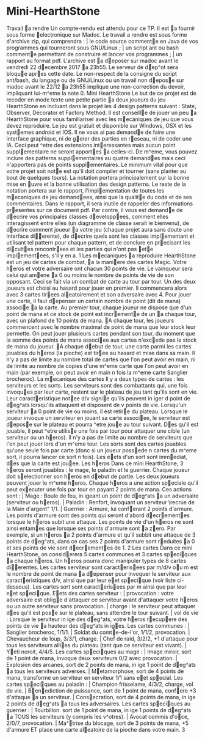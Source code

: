 # Mini-HearthStone
Travail a rendre
Un compte-rendu est attendu pour ce TP. Il est a fournir sous forme electronique sur Madoc.
Le travail a rendre est sous forme d'archive zip, qui comprendra :
| le code source commente en Java de vos programmes qui tourneront sous GNU/Linux ;
| un script ant ou bash commente permettant de construire et lancer vos programmes ;
| un rapport au format pdf.
L'archive est a deposer sur madoc avant le vendredi 22 decembre 2017 a 23h55. Le serveur de dep^ot
sera bloque apres cette date.
Le non-respect de la consigne du script ant/bash, du langage ou de GNU/Linux ou
un travail non depose sur madoc avant le 22/12 a 23h55 implique une non-correction
du devoir, impliquant lui-m^eme la note 0.
Mini HearthStone
Le but de ce projet est de recoder en mode texte une petite partie a deux joueurs du jeu
HearthStone en incluant dans le projet les 4 design patterns suivant : State, Observer, Decorator
et Factory Method.
Il est conseille de jouer un peu a HearthStone pour vous familiariser avec les mecaniques de
jeu que vous devez reproduire. Le jeu est gratuit et disponible sur Windows, OSX et les systemes
android et IOS.
Il ne vous ai pas demande de faire une interface graphique, ni de gerer des parties en reseau, ni
de coder une IA. Ceci peut ^etre des extensions interessantes mais aucun point supplementaire ne
seront apportes a celles-ci. De m^eme, vous pouvez inclure des patterns supplementaires au quatre
demandes mais ceci n'apportera pas de points supplementaires.
Le minimum vital pour que votre projet soit note est qu'il doit compiler et tourner (sans planter
au bout de quelques tours). La notation portera principalement sur la bonne mise en uvre et la
bonne utilisation des design patterns. Le reste de la notation portera sur le rapport, l'implementation
de toutes les mecaniques de jeu demandees, ainsi que la qualite du code et de ses commentaires.
Dans le rapport, il sera inutile de rappeler des informations presentes sur ce document pdf. Par
contre, il vous est demande de decrire vos principales classes developpees, comment elles interagissent
entre elles (un diagramme de classe serait le bienvenu), de decrire comment joueur a votre jeu (chaque
projet aura sans doute une interface dierente), de decrire quels sont les classes implementant et
utilisant tel pattern pour chaque pattern, et de conclure en precisant les dicultes rencontrees et
les parties qui n'ont pas ete implementees, s'il y en a.
1
Les mecaniques a reproduire
HearthStone est un jeu de cartes de combat, a la maniere des cartes Magic. Votre heros et votre
adversaire ont chacun 30 points de vie. Le vainqueur sera celui qui amene a 0 ou moins le nombre
de points de vie de son opposant. Ceci se fait via un combat de carte au tour par tour.
Un des deux joueurs est choisi au hasard pour jouer en premier. Il commencera alors avec
3 cartes tirees aleatoirement et son adversaire avec 4. Pour jouer une carte, il faut depenser un
certain nombre de point (dit de mana) associe a la carte. Au premier tour, chaque joueur ne dispose
que d'un point de mana et ce stock de point est incremente de un a chaque tour, avec un plafond
de 10 points de mana. A
chaque tour, les joueurs commencent avec le nombre maximal de point de
mana que leur stock leur permette. On peut jouer plusieurs cartes pendant son tour, du moment
que la somme des points de mana associee aux cartes n'excede pas le stock de mana du joueur.
A
chaque debut de tour, une carte parmi les cartes jouables du heros (la pioche) est tiree au
hasard et mise dans sa main. Il n'y a pas de limite au nombre total de cartes que l'on peut avoir en
main, ni de limite au nombre de copies d'une m^eme carte que l'on peut avoir en main (par exemple,
on peut avoir en main n fois la m^eme carte Sanglier brocheroc).
La mecanique des cartes
Il y a deux types de cartes : les serviteurs et les sorts.
Les serviteurs sont des combattants qui, une fois invoques par leur carte, restent sur le plateau
de jeu tant qu'ils sont en vie. Leur caracteristique notee d/v signie qu'ils peuvent in
iger d point
de deg^ats lorsqu'ils attaquent et disposent de v points de vie. Lorsqu'un serviteur a 0 point de vie
ou moins, il est retire du plateau. Lorsque le joueur invoque un serviteur en jouant sa carte associee,
le serviteur est depose sur le plateau et pourra ^etre joue au tour suivant. Des qu'il est jouable, il
peut ^etre utilise une fois par tour pour attaquer une cible (un serviteur ou un heros). Il n'y a pas
de limite au nombre de serviteurs que l'on peut jouer lors d'un m^eme tour.
Les sorts sont des cartes jouables qu'une seule fois par carte (donc si un joueur possede n cartes
du m^eme sort, il pourra lancer ce sort n fois). Les eets d'un sort sont immediat, des que la carte
est jouee.
Les heros
Dans ce mini HearthStone, 3 heros seront jouables : le mage, le paladin et le guerrier. Chaque
joueur doit selectionner son heros en debut de partie. Les deux joueurs peuvent jouer le m^eme heros.
Chaque heros a une action speciale qu'il peut executer une fois par tour en payant 2 points de
mana. Ces actions sont :
| Mage : Boule de feu, in
igeant un point de deg^ats a un adversaire (serviteur ou heros).
| Paladin : Renfort, invoquant un serviteur \recrue de la Main d'argent" 1/1.
| Guerrier : Armure, lui conferant 2 points d'armure.
Les points d'armure sont des points qui seront d'abord decrementes lorsque le heros subit une
attaque. Les points de vie d'un heros ne sont ainsi entames que lorsque ses points d'armure sont a
zero. Par exemple, si un heros a 2 points d'armure et qu'il subbit une attaque de 3 points de deg^ats,
dans ce cas ses 2 points d'armure sont reduites a 0 et ses points de vie sont decrementes de 1.
2
Les cartes
Dans ce mini HearthStone, on considerera 5 cartes communes et 3 cartes speciques a chaque
heros. Un heros pourra donc manipuler types de 8 cartes dierentes.
Les cartes serviteur sont caracterisees par m/d/v ou m est le nombre de point de mana a
depenser pour invoquer le serviteur aux caracteristiques d/v, ainsi que par leur eet specique (voir
liste ci-dessous). Les cartes sort sont caracterisees par m ainsi que par leur eet specique.
Eets des cartes serviteur :
| provocation : votre adversaire est oblige d'attaquer ce serviteur avant d'attaquer votre heros
ou un autre serviteur sans provocation.
| charge : le serviteur peut attaquer des qu'il est pose sur le plateau, sans attendre le tour
suivant.
| vol de vie : Lorsque le serviteur in
ige des deg^ats, votre heros recupere des points de vie a
hauteur des deg^ats in
iges.
Les cartes communes :
| Sanglier brocheroc, 1/1/1.
| Soldat du comte-de-l'or, 1/1/2, provocation.
| Chevaucheur de loup, 3/3/1, charge.
| Chef de raid, 3/2/2, +1 d'attaque pour tous les serviteurs allies du plateau (tant que ce
serviteur est vivant).
| Yeti noroit, 4/4/5.
Les cartes speciques au mage :
| Image miroir, sort de 1 point de mana, invoque deux serviteurs 0/2 avec provocation.
| Explosion des arcanes, sort de 2 points de mana, in
ige 1 point de deg^ats a tous les serviteurs
adverses.
| Metamorphose, sort de 4 points de mana, transforme un serviteur en serviteur 1/1 sans eet
special.
Les cartes speciques au paladin :
| Champion frisselame, 4/3/2, charge, vol de vie.
| Benediction de puissance, sort de 1 point de mana, confere +3 d'attaque a un serviteur.
| Consecration, sort de 4 points de mana, in
ige 2 points de deg^ats a tous les adversaires.
Les cartes speciques au guerrier :
| Tourbillon. sort de 1 point de mana, in
ige 1 points de deg^ats a TOUS les serviteurs (y
compris les v^otres).
| Avocat commis d'oce, 2/0/7, provocation.
| Ma^trise du blocage, sort de 3 points de mana, +5 d'armure ET place une carte aleatoire de
la pioche dans votre main.
3